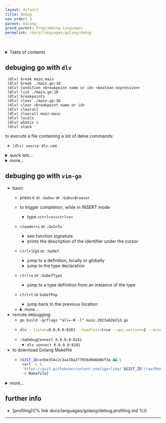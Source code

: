 ```yaml
---
layout: default
title: Debug
nav_order: 3
parent: Golang
grand_parent: Programming Languages
permalink: /docs/languages/golang/debug
---
```


<br/>
<details markdown="block">
  <summary>
    Table of contents
  </summary>
  {: .text-delta }
1. TOC
{:toc}
</details>

## debuging go with `dlv`

```
 (dlv) break main.main
 (dlv) break ./main.go:10
 (dlv) condition <breakpoint name or id> <boolean expression>
 (dlv) list ./main.go:10
 (dlv) breakpoints
 (dlv) clear ./main.go:10
 (dlv) clear <breakpoint name or id>
 (dlv) clearall
 (dlv) clearall main.main
 (dlv) locals
 (dlv) whatis c
 (dlv) stack
```

to execute a file containing a list of delve commands:
- `(dlv) source dlv.cmd`

<details markdown="block">
  <summary> quick win... </summary>

Delve (`dlv`) is a CLI-based debugger for Go, tailored to the language’s concurrency model and runtime. It allows you to set breakpoints, inspect goroutines, and evaluate and manipulate variables in real-time.

- [quick tips](#dlv-tips)
- [keyboard shortcuts](#dlv-keyboard-shortcuts)

__Side Note__: Breakpoints `runtime-fatal-throw` and `unrecoverable-panic` do exactly what they sound like. Delve includes breakpoints on these critical failure points to debug a fatal runtime throw or an unrecoverable panic easily.

### dlv tips

| Task                       | Go Command                     | Delve Command                    |
| ----                       | ----------                     | -------------                    |
| Run Program                | `go run main.go`               | `dlv debug`                      |
| Run Tsts                   | `go test`                      | `dlv test`                       |
| Compile and Run Executable | `go build -o myapp && ./myapp` | `dlv exec ./myapp`               |
| Run Specific Test          | `go test -run TestName`        | `dlv test -- -test.run TestName` |

### dlv keyboard shortcuts

| Command Name | Shortcut | Description                                                                   |
| ------------ | -------- | -----------                                                                   |
| `break`      | `b`      | Sets a breakpoint at a specific source location.                              |
| `continue`   | `c`      | Continues execution until the next breakpoint.                                |
| `step`       | `s`      | Executes the current line and stops at the next line, entering functions.     |
| `next`       | `n`      | Executes the current line and stops at the next line in the current function. |
| `print`      | `p`      | Evaluates an expression and prints its value.                                 |
| `list`       | `l`      | Shows the source code around the current line.                                |
| `set`        |          | Changes the value of a variable.                                              |
| `locals`     |          | Prints all local variables in the current scope.                              |
| `clear`      |          | Removes a breakpoint.                                                         |
| `exit`       |          | Exits the debugger.                                                           |

-----
<!-- delve - quick win -->
</details>

<details markdown="block">
  <summary> more... </summary>
  
- [using breaking points in delve](#using-breaking-points-in-delve)
- [doing basic analysis with delve](#doing-basic-analysis-with-delve)
- [location specifiers in delve](#location-specifiers-in-delve)
- [delve config](#delve-config)

### using breaking points in delve
- set a breakpoint on the current line: `break +0` (abbr `b +0`)
- set a breakpoint on `line_number` in the current file:
  - `break <line_number> (abbr b <line_number>)`
- set a breakpoint on `line_number` in `file_name`:
  - `break <file_name>:<line_number>` (abbr `b <file_name>:<line_number>`)
- list all breakpoints: `breakpoints` (abbr `bp`)
- remove a breakpoint: `clear <breakpoint_id>`
- remove all breakpoints: `clearall`

### doing basic analysis with delve
- list the current source and `line_count` before and after: `list` (abbr `l`)
- run an expression in the current context: `print <expr>` (abbr `p <expr>`)
- show the current stacktrace: `stack` (abbr `bt`)
- list all local variables: `locals`
- search all local variables: `locals <search_regex>`
- show detailed information for a local var: `locals -v <search_regex>`
- print local variable data:
  - `print <local_variable_name>` (abbr `p <local_variable_name>`)

### location specifiers in delve
- `*<address>` specifies the location of memory address address. address can
  be specified as a decimal, hexadecimal or octal number
- `<filename>:<line>` specifies the line line in filename. filename can be the
  partial path to a file or even just the base name as long as the expression
  remains unambiguous.
- `<line>` specifies the line line in the current file
- `+<offset>` specifies the line offset lines after the current one
- `-<offset>` specifies the line offset lines before the current one
- `<function>[:<line>]` specifies the line line inside function. The full
  syntax for function is `<package>.(*<receiver type>).<function name>` however
  the only required element is the function name, everything else can be omitted
  as long as the expression remains unambiguous. For setting a breakpoint on an
  init function (ex: main.init), the `<filename>:<line>` syntax should be used
  to break in the correct init function at the correct location.
- `/<regex>/` specifies the location of all the functions matching regex


### delve config

```
 (dlv) config -list
 (dlv) config max-string-len 1000
 (dlv) config max-array-values 1000
 (dlv) config source-list-line-count 10
 (dlv) config -save
```

the config file on MacOS is by default in this following location:
- `cat $HOME/.dlv/config.yml`

-----
<!-- delve - more -->
</details>


## debuging go with `vim-go`

- basic
  - press `K` or `:GoDoc` or `:GoDocBrowser`
  - to trigger completion, while in INSERT mode
    - type `<ctrl+x><ctrl+o>`
  - `<leader>i` or `:GoInfo`
    - see function signature
    - prints the description of the identifier under the cursor
  - `ctrl+]`/`gd` or `:GoDef`
    - jump to a definition, locally or globally
    - jump to the type declaration
  - `ctrl+o` or `:GoDefType`
    - jump to a type definition from an instance of the type
  - `ctrl+t` or `GoDefPop`
    - jump back to the previous location
  - <details markdown="block"><summary>more...</summary>

    - `:GoAlternate`
      - switch between the file and test file
      - use `!` (bang) to create a file if not exists yet
    - `:GoDefStack`
      - see history of all your locations invoked via `:GoDef`
      - `:GoDefStackClear`
    - `:GoReferrers`
      - finds references to the selected identifier, scanning all necessary packages within the workspace
    - `:GoCallers`
      - see the callers of a given function
    </details>
- remote debugging:
  - `go build -gcflags "all=-N -l" main.2023a02m21d.go`
  - ```sh
    dlv --listen=0.0.0.0:8181 --headless=true --api-version=2 --accept-multiclient exec ./main.2023a02m21d --log
    ```
  - `:GoDebugConnect 0.0.0.0:8181`
    - `dlv connect 0.0.0.0:8181`
- to download Golang Makefile
  - ```sh
    (GIST_ID=e3be354c2c3aa78a2f7956d046b0bf3a && \
     curl -L \
     'https://gist.githubusercontent.com/igorlima/'$GIST_ID'/raw/Makefile' \
     -o Makefile)
    ```

<details markdown="block">
  <summary> more... </summary>

- [using vim-go while coding](#using-vim-go-while-coding)
- [debug commands](#debug-commands-in-vim-go)
- [other `vim-go` functions](#miscellaneous-vim-go-functions)
- [how-to](#how-to-session-with-vim-go)

### using vim-go while coding
- press `K` or `:GoDoc` or `:GoDocBrowser`
- to trigger completion, while in INSERT mode
   - type `<ctrl+x><ctrl+o>`
- supports browsing tags of the current file and overview its structure
   - `:TagbarToggle`
- `<leader>i` or `:GoInfo`
   - see function signature
   - prints the description of the identifier under the cursor
- `ctrl+]`/`gd` or `:GoDef`
   - jump to a definition, locally or globally
   - jump to the type declaration
- `ctrl+o` or `:GoDefType`
   - jump to a type definition from an instance of the type
- `ctrl+t` or `GoDefPop`
   - jump back to the previous location
- `:GoRun %`
   - run the current file
   - `:!clear` to clear output
- `:GoRun`
   - for whole package
- `:GoBuild`
   - jumps to the first error encountered
   - the quickfix view will open if any erro compilation appears
   - `:GoBuild!`
      - append the `!` (bang) if don't want to jump to the first error encountered
- `:call go#auto#template_autocreate()`
   - `:call go#template#create()`

### debug commands in vim-go

- intro
  - `pgrep dlv` a command to list all delve process
  - `lsof -i :8081` lists all process running at the given port
  - resize window debug layout size
    - `:vertical resize 35` - width
    - `:resize 40` - height
  - `runtime.Breakpoint()`
    - `import "runtime"`
- `<Leader>gds`  or `:GoDebugStart`
- `<Leader>gdc`  or `:GoDebugConnect 0.0.0.0:8181`
- `<Leader>gdss` or `:GoDebugStart main.go`
   - the command below `gdss` is so helpfull when there is a need to run a
     single file
- `<Leader>gdb`  or `:GoDebugBreakpoint`
- `<Leader>gn`  or `:GoDebugNext`
- `<Leader>gc`  or `:GoDebugContinue`
- `<Leader>gi`  or `:GoDebugStep`
   - to step in
- `<Leader>go`  or `:GoDebugStepOut`
- `<Leader>gp`  or `:GoDebugPrint`
   - print value should be in the register `@"`
- `<Leader>gP`  or `:GoDebugPrint call`
   - print value should be in the register `@"`
      - ```
        " REDIRECT/COPY OUTPUT OF A COMMAND TO A REGISTER
        :redir @*
        :redir END
        " SAMPLE COMMAND
        :redir @* | set guifont | redir END

        " `:redir` command redirects the output of a command to a register `(@*)`.
        " the register `@*` refers to the clipboard.
        ```
- `<Leader>gdS`  or `:GoDebugStop`
- `<Leader>gdH`  or `:GoDebugHalt`
- `:GoDebugSet {var} {value}`
   - set the variable `{var}` to `{value}`
      - `:GoDebugSet truth 42`
      - this only works for `float`, `int` and variants, `uint` and variants,
        `bool`, and pointers

### miscellaneous vim-go functions

- `:GoInstall`
- `:GoTest`
   - a quickfix will open if any error encounters
- `:GoCoverage`
- `:GoCoverageClear`
- `:GoCoverageToggle`
- `:GoFmt`
- `:GoLint`
- `:GoDescribe`
   - shows various properties of the selected syntax
- `:GoAlternate`
   - switch between the file and test file
   - use `!` (bang) to create a file if not exists yet
- `:GoDefStack`
   - see history of all your locations invoked via `:GoDef`
   - `:GoDefStackClear`
- `:GoReferrers`
   - finds references to the selected identifier, scanning all necessary
     packages within the workspace
- `:GoCallers`
   - see the callers of a given function
      - ways to edit a filename under the cursor
         - `gf` - edit existing file under cursor in same window
         - `C-W gf` - edit existing file under cursor in new tabpage
         - `C-W f` - edit existing file under cursor in split window
         - `C-W C-F` - edit existing file under cursor in split window
      - useful vim commnad
         - location file syntax
            - `:set syntax?`
               - `:set filetype?`
            - `:set syntax=qf`
               - `set filetype=qf`
         - move a window to a new tab
            - `ctrl-w` `T`
            - `ctrl-w` `Shift-T`
         - list buffers `:ls`
            - open buffer `:b1` - `b <buffer_number>`
            - `:tabnew | b 2`
            - `:tabnew | b2`
         - quickfix list
            - the location list behaves just like the quickfix list except
              that it is local to the current window instead of being global
              to the Vim session. So if you have five open windows, you can
              have up to five location lists, but only one quickfix list.
               - same alias for navigation list as well~
                 rather `q` uses `l` instead
            - `<leader>qX` clear the quickfix list
            - `<leader>qx` add a formated line in quickfix list
            - `<leader>qa` add a line in quickfix list described with the yank
               register
            - `<leader>qs` set the quickfix syntax
            - navigation list: `[[q`, `]]q`, `[q`, `[Q`, `]q`, `]Q`
               - `:copen`, `:lopen`
            - same alias for navigation list as well~
              rather `q` uses `l` instead
- `:GoCallstack`
   - shows an arbitrary path from the root of the call graph to the function
     containing the selection
- `:GoRename`
   - searches all packages under GOPATH and renames all identifiers that depend
     on the identifier
   - `:GoFreevars`
      - open a quickfix list with all the variables that are free variables
      - can also be used to understand the complexibility of a code. Just run
        it and see how many variables are dependent on it
- `:GoAddTags`
   - `:GoRemoveTags`
   - add or remove tags on struct fields


### how to session with vim-go

- refresh/update the window layout during the debug
   - set any variable by using `:GoDebugSet`
     - even trying to set an unexisting variable works `:GoDebugSet z 10`
     - a vim command to help see messages from vim-go
        - `:messages` `:messages clear`
- remote debugging
   - `go build -gcflags "all=-N -l" main.2023a02m21d.go`
   - ```sh
     dlv --listen=0.0.0.0:8181 --headless=true --api-version=2 --accept-multiclient exec ./main.2023a02m21d --log
     ```
   - `:GoDebugConnect 0.0.0.0:8181`
      - `dlv connect 0.0.0.0:8181`
- to download Golang Makefile
  - ```sh
    (GIST_ID=e3be354c2c3aa78a2f7956d046b0bf3a && \
     curl -L \
     'https://gist.githubusercontent.com/igorlima/'$GIST_ID'/raw/Makefile' \
     -o Makefile)
    ```

-----
<!-- vim-go - more -->
</details>


## further info

- [profiling]({% link docs/languages/golang/debug.profiling.md %})

----

